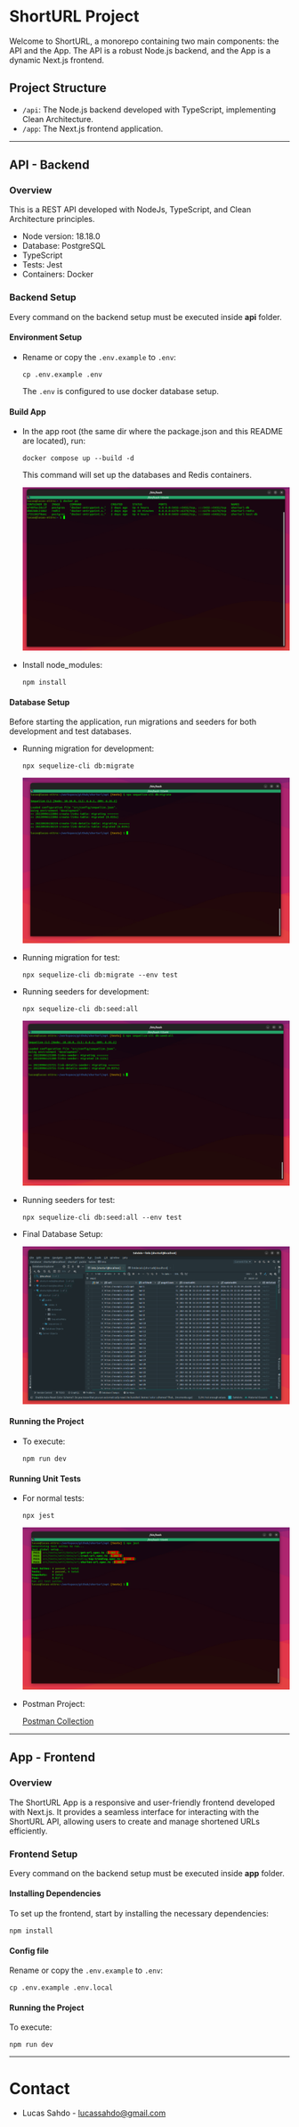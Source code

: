 # ShortURL Project

Welcome to ShortURL, a monorepo containing two main components: the API and the App. The API is a robust Node.js backend, and the App is a dynamic Next.js frontend.

## Project Structure

- `/api`: The Node.js backend developed with TypeScript, implementing Clean Architecture.
- `/app`: The Next.js frontend application.

---

## API - Backend

### Overview

This is a REST API developed with NodeJs, TypeScript, and Clean Architecture principles.

- Node version: 18.18.0
- Database: PostgreSQL
- TypeScript
- Tests: Jest
- Containers: Docker

### Backend Setup

Every command on the backend setup must be executed inside **api** folder.

#### Environment Setup

- Rename or copy the `.env.example` to `.env`:

      cp .env.example .env

  The `.env` is configured to use docker database setup.

#### Build App

- In the app root (the same dir where the package.json and this README are located), run:

      docker compose up --build -d

  This command will set up the databases and Redis containers.

  ![Docker Process](./docs/dockerps.png)

- Install node_modules:

      npm install

#### Database Setup

Before starting the application, run migrations and seeders for both development and test databases.

- Running migration for development:

      npx sequelize-cli db:migrate

  ![Migration Process](./docs/migration.png)

- Running migration for test:

      npx sequelize-cli db:migrate --env test

- Running seeders for development:

      npx sequelize-cli db:seed:all

  ![Seeder Process](./docs/seed.png)

- Running seeders for test:

      npx sequelize-cli db:seed:all --env test

- Final Database Setup:

  ![Database Setup](./docs/database.png)

#### Running the Project

- To execute:

      npm run dev

#### Running Unit Tests

- For normal tests:

      npx jest

  ![Test Execution](./docs/tests.png)

- Postman Project:

  [Postman Collection](./docs/collection.json)

---

## App - Frontend

### Overview

The ShortURL App is a responsive and user-friendly frontend developed with Next.js. It provides a seamless interface for interacting with the ShortURL API, allowing users to create and manage shortened URLs efficiently.

### Frontend Setup

Every command on the backend setup must be executed inside **app** folder.

#### Installing Dependencies

To set up the frontend, start by installing the necessary dependencies:

    npm install

#### Config file

Rename or copy the `.env.example` to `.env`:
 
    cp .env.example .env.local

#### Running the Project

To execute:

    npm run dev

---

# Contact

- Lucas Sahdo - lucassahdo@gmail.com

